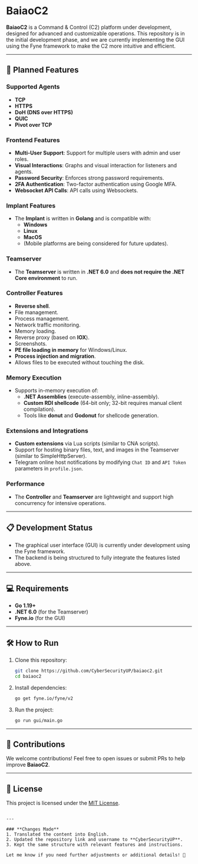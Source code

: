 # BaiaoC2

**BaiaoC2** is a Command & Control (C2) platform under development, designed for advanced and customizable operations. This repository is in the initial development phase, and we are currently implementing the GUI using the Fyne framework to make the C2 more intuitive and efficient.

---

## 🚀 **Planned Features**

### **Supported Agents**
- **TCP**
- **HTTPS**
- **DoH (DNS over HTTPS)**
- **QUIC**
- **Pivot over TCP**

### **Frontend Features**
- **Multi-User Support**: Support for multiple users with admin and user roles.
- **Visual Interactions**: Graphs and visual interaction for listeners and agents.
- **Password Security**: Enforces strong password requirements.
- **2FA Authentication**: Two-factor authentication using Google MFA.
- **Websocket API Calls**: API calls using Websockets.

### **Implant Features**
- The **Implant** is written in **Golang** and is compatible with:
  - **Windows**
  - **Linux**
  - **MacOS**
  - (Mobile platforms are being considered for future updates).

### **Teamserver**
- The **Teamserver** is written in **.NET 6.0** and **does not require the .NET Core environment** to run.

### **Controller Features**
- **Reverse shell**.
- File management.
- Process management.
- Network traffic monitoring.
- Memory loading.
- Reverse proxy (based on **IOX**).
- Screenshots.
- **PE file loading in memory** for Windows/Linux.
- **Process injection and migration**.
- Allows files to be executed without touching the disk.

### **Memory Execution**
- Supports in-memory execution of:
  - **.NET Assemblies** (execute-assembly, inline-assembly).
  - **Custom RDI shellcode** (64-bit only; 32-bit requires manual client compilation).
  - Tools like **donut** and **Godonut** for shellcode generation.

### **Extensions and Integrations**
- **Custom extensions** via Lua scripts (similar to CNA scripts).
- Support for hosting binary files, text, and images in the Teamserver (similar to SimpleHttpServer).
- Telegram online host notifications by modifying `Chat ID` and `API Token` parameters in `profile.json`.

### **Performance**
- The **Controller** and **Teamserver** are lightweight and support high concurrency for intensive operations.

---

## 📋 **Development Status**
- The graphical user interface (GUI) is currently under development using the Fyne framework.
- The backend is being structured to fully integrate the features listed above.

---

## 💻 **Requirements**
- **Go 1.19+**
- **.NET 6.0** (for the Teamserver)
- **Fyne.io** (for the GUI)

---

## 🛠 **How to Run**
1. Clone this repository:
   ```bash
   git clone https://github.com/CyberSecurityUP/baiaoc2.git
   cd baiaoc2
   ```

2. Install dependencies:
   ```bash
   go get fyne.io/fyne/v2
   ```

3. Run the project:
   ```bash
   go run gui/main.go
   ```

---

## 📢 **Contributions**
We welcome contributions! Feel free to open issues or submit PRs to help improve **BaiaoC2**.

---

## 📄 **License**
This project is licensed under the [MIT License](LICENSE).
```

---

### **Changes Made**
1. Translated the content into English.
2. Updated the repository link and username to **CyberSecurityUP**.
3. Kept the same structure with relevant features and instructions.

Let me know if you need further adjustments or additional details! 🚀
